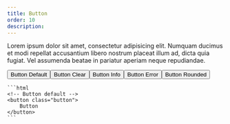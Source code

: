 ```yaml
---
title: Button
order: 10
description: 
---
```


Lorem ipsum dolor sit amet, consectetur adipisicing elit. Numquam ducimus et modi repellat accusantium libero nostrum placeat illum ad, dicta quia fugiat. Vel assumenda beatae in pariatur aperiam neque repudiandae.
<div class="box-container">
	<button class="button">Button Default</button><button type="button" class="button button-icon button-clear">Button Clear</button><button class="button button-info">Button Info</button><button class="button button-error">Button Error</button><button class="button button-rounded button-success">Button Rounded</button>

	```html
	<!-- Button default -->
	<button class="button">
		Button
	</button>
	```
</div>

<!-- 
<a href="#" class="button button-rounded button-info">
	Button Info
</a>

<a href="#" class="button button-circle button-assertive">
	<i class="icon-star-2"></i>
</a>

<button class="button button-circle button-error">
	<i class="icon-cancel-2"></i>
</button>

<button class="button button-circle button-success">
	<i class="icon-ok-1"></i>
</button>

<button class="button button-icon button-clear">
	<i class="icon-bell"></i>
	Button default
</button>

<button class="button button-icon button-error">
	<i class="icon-bell"></i>
	Button default
</button>

<div class="social">
	<button class="button button-circle bg-facebook">
		<i class="icon-facebook-rect"></i>
	</button>
	<button class="button button-circle bg-twitter">
		<i class="icon-twitter-bird"></i>
	</button>
	<button class="button button-circle bg-google">
		<i class="icon-gplus"></i>
	</button>
</div> -->